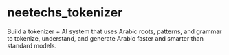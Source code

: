 # neetechs_tokenizer
Build a tokenizer + AI system that uses Arabic roots, patterns, and grammar to tokenize, understand, and generate Arabic faster and smarter than standard models.
